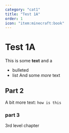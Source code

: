 ```yaml
---
category: "cat1"
title: "Test 1A"
order: 1
icon: "item:minecraft:book"
---
```

# Test 1A
This is some **text**
and a
* bulleted
* list
And some _more_ text

## Part 2
A bit more text: `how is this`

### part 3
3rd level chapter

